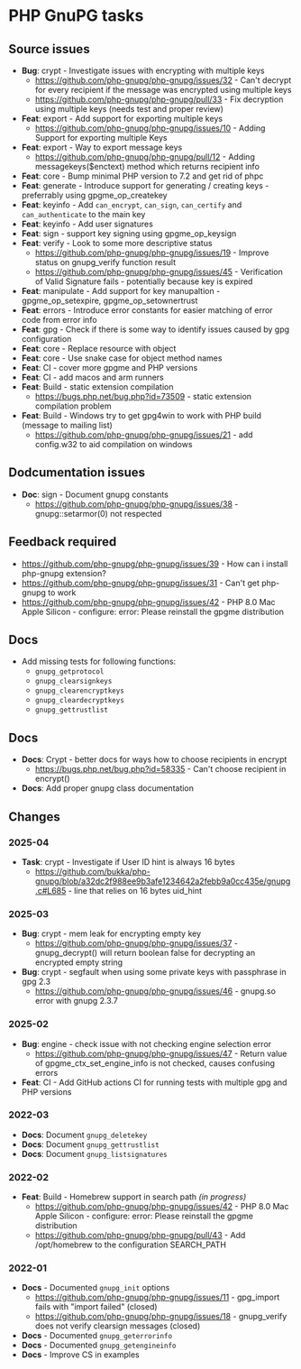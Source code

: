 # PHP GnuPG tasks

## Source issues

- **Bug**: crypt - Investigate issues with encrypting with multiple keys
  - https://github.com/php-gnupg/php-gnupg/issues/32 - Can't decrypt for every recipient if the message was encrypted using multiple keys
  - https://github.com/php-gnupg/php-gnupg/pull/33 - Fix decryption using multiple keys (needs test and proper review)
- **Feat**: export - Add support for exporting multiple keys
  - https://github.com/php-gnupg/php-gnupg/issues/10 - Adding Support for exporting multiple Keys
- **Feat**: export - Way to export message keys
  - https://github.com/php-gnupg/php-gnupg/pull/12 - Adding messagekeys($enctext) method which returns recipient info
- **Feat**: core - Bump minimal PHP version to 7.2 and get rid of phpc
- **Feat**: generate - Introduce support for generating / creating keys - preferrably using gpgme_op_createkey
- **Feat**: keyinfo - Add `can_encrypt`, `can_sign`, `can_certify` and `can_authenticate` to the main key
- **Feat**: keyinfo - Add user signatures
- **Feat**: sign - support key signing using gpgme_op_keysign
- **Feat**: verify - Look to some more descriptive status
  - https://github.com/php-gnupg/php-gnupg/issues/19 - Improve status on gnupg_verify function result
  - https://github.com/php-gnupg/php-gnupg/issues/45 - Verification of Valid Signature fails - potentially because key is expired
- **Feat**: manipulate - Add support for key manupaltion - gpgme_op_setexpire, gpgme_op_setownertrust
- **Feat**: errors - Introduce error constants for easier matching of error code from error info
- **Feat**: gpg - Check if there is some way to identify issues caused by gpg configuration
- **Feat**: core - Replace resource with object
- **Feat**: core - Use snake case for object method names
- **Feat**: CI - cover more gpgme and PHP versions
- **Feat**: CI - add macos and arm runners
- **Feat**: Build - static extension compilation
  - https://bugs.php.net/bug.php?id=73509 - static extension compilation problem
- **Feat**: Build - Windows try to get gpg4win to work with PHP build (message to mailing list)
  - https://github.com/php-gnupg/php-gnupg/issues/21 - add config.w32 to aid compilation on windows

## Dodcumentation issues

- **Doc**: sign - Document gnupg constants
  - https://github.com/php-gnupg/php-gnupg/issues/38 - gnupg::setarmor(0) not respected

## Feedback required

- https://github.com/php-gnupg/php-gnupg/issues/39 - How can i install php-gnupg extension?
- https://github.com/php-gnupg/php-gnupg/issues/31 - Can't get php-gnupg to work
- https://github.com/php-gnupg/php-gnupg/issues/42 - PHP 8.0 Mac Apple Silicon - configure: error: Please reinstall the gpgme distribution


## Docs

- Add missing tests for following functions:
  - `gnupg_getprotocol`
  - `gnupg_clearsignkeys`
  - `gnupg_clearencryptkeys`
  - `gnupg_cleardecryptkeys`
  - `gnupg_gettrustlist`

## Docs

- **Docs**: Crypt - better docs for ways how to choose recipients in encrypt
  - https://bugs.php.net/bug.php?id=58335 - Can't choose recipient in encrypt()
- **Docs**: Add proper gnupg class documentation


## Changes

### 2025-04

- **Task**: crypt - Investigate if User ID hint is always 16 bytes
  - https://github.com/bukka/php-gnupg/blob/a32dc2f988ee9b3afe1234642a2febb9a0cc435e/gnupg.c#L685 - line that relies on 16 bytes uid_hint

### 2025-03

- **Bug**: crypt - mem leak for encrypting empty key
  - https://github.com/php-gnupg/php-gnupg/issues/37 - gnupg_decrypt() will return boolean false for decrypting an encrypted empty string
- **Bug**: crypt - segfault when using some private keys with passphrase in gpg 2.3
  - https://github.com/php-gnupg/php-gnupg/issues/46 - gnupg.so error with gnupg 2.3.7

### 2025-02

- **Bug**: engine - check issue with not checking engine selection error
  - https://github.com/php-gnupg/php-gnupg/issues/47 - Return value of gpgme_ctx_set_engine_info is not checked, causes confusing errors
- **Feat**: CI - Add GitHub actions CI for running tests with multiple gpg and PHP versions

### 2022-03

- **Docs**: Document `gnupg_deletekey`
- **Docs**: Document `gnupg_gettrustlist`
- **Docs**: Document `gnupg_listsignatures`

### 2022-02

- **Feat**: Build - Homebrew support in search path _(in progress)_
  - https://github.com/php-gnupg/php-gnupg/issues/42 - PHP 8.0 Mac Apple Silicon - configure: error: Please reinstall the gpgme distribution
  - https://github.com/php-gnupg/php-gnupg/pull/43 - Add /opt/homebrew to the configuration SEARCH_PATH
### 2022-01

- **Docs** - Documented `gnupg_init` options
  - https://github.com/php-gnupg/php-gnupg/issues/11 - gpg_import fails with "import failed" (closed)
  - https://github.com/php-gnupg/php-gnupg/issues/18 - gnupg_verify does not verify clearsign messages (closed)
- **Docs** - Documented `gnupg_geterrorinfo`
- **Docs** - Documented `gnupg_getengineinfo`
- **Docs** - Improve CS in examples